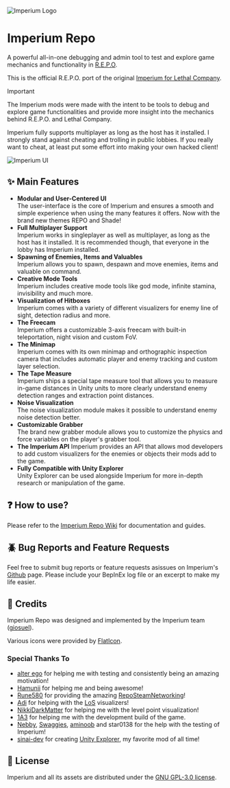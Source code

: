 ![Imperium Logo](https://raw.githubusercontent.com/giosuel/imperium-repo/refs/heads/main/assets/imperium-repo_full_alpha.png)

# Imperium Repo

A powerful all-in-one debugging and admin tool to test and explore game mechanics and functionality in [R.E.P.O](https://store.steampowered.com/app/3241660/REPO/).

This is the official R.E.P.O. port of the original [Imperium for Lethal Company](https://github.com/giosuel/imperium).

> [!IMPORTANT]
> The Imperium mods were made with the intent to be tools to debug and explore game functionalities and provide more insight into the mechanics behind R.E.P.O. and Lethal Company.
>
> Imperium fully supports multiplayer as long as the host has it installed. I strongly stand against cheating and trolling in public lobbies. If you really want to cheat, at least put some effort into making your own hacked client!

![Imperium UI](https://raw.githubusercontent.com/giosuel/imperium-repo/refs/heads/main/assets/screenshots/imperium.png)

## ✨ Main Features

* **Modular and User-Centered UI**  
    The user-interface is the core of Imperium and ensures a smooth and simple experience when using the many features it offers. Now with the brand new themes REPO and Shade!
* **Full Multiplayer Support**  
    Imperium works in singleplayer as well as multiplayer, as long as the host has it installed. It is recommended though, that everyone in the lobby has Imperium installed.
* **Spawning of Enemies, Items and Valuables**  
    Imperium allows you to spawn, despawn and move enemies, items and valuable on command.
* **Creative Mode Tools**  
    Imperium includes creative mode tools like god mode, infinite stamina, invisibility and much more.
* **Visualization of Hitboxes**  
    Imperium comes with a variety of different visualizers for enemy line of sight, detection radius and more.
* **The Freecam**  
    Imperium offers a customizable 3-axis freecam with built-in teleportation, night vision and custom FoV.
* **The Minimap**  
    Imperium comes with its own minimap and orthographic inspection camera that includes automatic player and enemy tracking and custom layer selection.
* **The Tape Measure**  
    Imperium ships a special tape measure tool that allows you to measure in-game distances in Unity units to more clearly understand enemy detection ranges and extraction point distances.
* **Noise Visualization**  
    The noise visualization module makes it possible to understand enemy noise detection better.
* **Customizable Grabber**  
    The brand new grabber module allows you to customize the physics and force variables on the player's grabber tool.
* **The Imperium API**
    Imperium provides an API that allows mod developers to add custom visualizers for the enemies or objects their mods add to the game.
* **Fully Compatible with Unity Explorer**  
    Unity Explorer can be used alongside Imperium for more in-depth research or manipulation of the game.

## ❓ How to use?

Please refer to the [Imperium Repo Wiki](https://giosuel.github.io/imperium-repo/) for documentation and guides.

## 🪲 Bug Reports and Feature Requests

Feel free to submit bug reports or feature requests asissues on Imperium's [Github](https://github.com/giosuel/imperium-repo/issues) page. Please include your BepInEx log file or an excerpt to make my life easier.

## 🙏 Credits

Imperium Repo was designed and implemented by the Imperium team ([giosuel](https://github.com/giosuel)).

Various icons were provided by [FlatIcon](https://www.flaticon.com/).

### Special Thanks To

- [alter ego](https://www.youtube.com/@alteregosocial) for helping me with testing and consistently being an amazing motivation!
- [Hamunii](https://github.com/hamunii) for helping me and being awesome!
- [Rune580](https://github.com/Rune580) for providing the amazing [RepoSteamNetworking](https://github.com/Rune580/RepoSteamNetworking)!
- [Adi](https://thunderstore.io/c/lethal-company/p/AdiBTW/) for helping with the [LoS](https://github.com/AdalynBlack/LC-EnemyDebug) visualizers!
- [NikkiDarkMatter](https://www.youtube.com/@NikkiDarkMatter) for helping me with the level point visualization!
- [1A3](https://github.com/1A3Dev) for helping me with the development build of the game.
- [Nebby](https://github.com/nebulaetrix), [Swaggies](https://thunderstore.io/c/lethal-company/p/Swaggies), [aminoob](https://thunderstore.io/c/lethal-company/p/aminoob/) and star0138 for the help with the testing of Imperium!
- [sinai-dev](https://github.com/sinai-dev) for creating [Unity Explorer](https://github.com/sinai-dev/UnityExplorer), my favorite mod of all time!

## 📜 License

Imperium and all its assets are distributed under the [GNU GPL-3.0 license](https://www.gnu.org/licenses/gpl-3.0.en.html).
